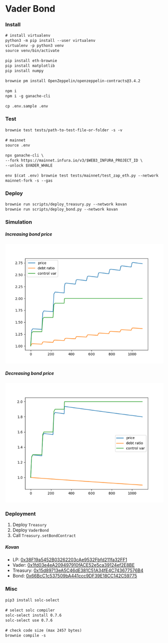 # Vader Bond

### Install

```shell
# install virtualenv
python3 -m pip install --user virtualenv
virtualenv -p python3 venv
source venv/bin/activate

pip install eth-brownie
pip install matplotlib
pip install numpy

brownie pm install OpenZeppelin/openzeppelin-contracts@3.4.2

npm i
npm i -g ganache-cli

cp .env.sample .env
```

### Test

```shell
brownie test tests/path-to-test-file-or-folder -s -v

# mainnet
source .env

npx ganache-cli \
--fork https://mainnet.infura.io/v3/$WEB3_INFURA_PROJECT_ID \
--unlock $VADER_WHALE

env $(cat .env) brownie test tests/mainnet/test_zap_eth.py --network mainnet-fork -s --gas
```

### Deploy

```shell
brownie run scripts/deploy_treasury.py --network kovan
brownie run scripts/deploy_bond.py --network kovan
```

### Simulation

##### Increasing bond price

![bond-price-inc](./doc/bond-price-inc.png)

##### Decreasing bond price

![bond-price-dec](./doc/bond-price-dec.png)

### Deployment

1. Deploy `Treasury`
2. Deploy `VaderBond`
3. Call `Treasury.setBondContract`

##### Kovan

-   LP: [0x38F19a5452B03262203cAe9532Fbfd211fa32FF1](https://kovan.etherscan.io/address/0x38F19a5452B03262203cAe9532Fbfd211fa32FF1)
-   Vader: [0x1fd03e4eA209497910fACE52e5ca39124ef2E8BE](https://kovan.etherscan.io/address/0x1fd03e4eA209497910fACE52e5ca39124ef2E8BE)
-   Treasury: [0x15d89713eA5C46dE381C51A34fE4C743677576B4](https://kovan.etherscan.io/address/0x15d89713eA5C46dE381C51A34fE4C743677576B4)
-   Bond: [0x66BcC1c537509bA441ccc9DF39E18CC142C59775](https://kovan.etherscan.io/address/0x66BcC1c537509bA441ccc9DF39E18CC142C59775)

### Misc

```shell
pip3 install solc-select

# select solc compiler
solc-select install 0.7.6
solc-select use 0.7.6

# check code size (max 2457 bytes)
brownie compile -s
```
